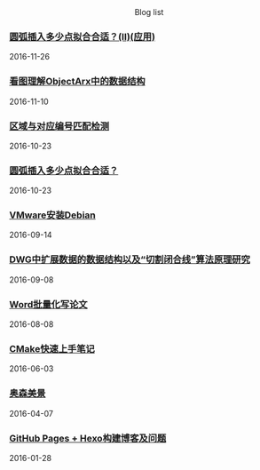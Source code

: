 <center>Blog list</center>


### [圆弧插入多少点拟合合适？(Ⅱ)(应用)](./db/10Fitting_arc-2.md)
2016-11-26

### [看图理解ObjectArx中的数据结构](./db/9Identify_the_data_structure_in_ObjectArx.md)
2016-11-10

### [区域与对应编号匹配检测](./db/8Detection_of_numbering_regions.md)
2016-10-23

### [圆弧插入多少点拟合合适？](./db/7Fitting_arc.md)
2016-10-23

### [VMware安装Debian](./db/6Install_Debian_in_VMware.md)
2016-09-14

### [DWG中扩展数据的数据结构以及“切割闭合线”算法原理研究](./db/5Data_structure_of_Xdata_in_dwg_and_algorithm_of_cutting_closed_line.md)
2016-09-08

### [Word批量化写论文](./db/4Batch_processing_by_word.md)
2016-08-08

### [CMake快速上手笔记](./db/3CMake_quick_start_note.md)
2016-06-03

### [奥森美景](./db/2Pictrue_show.md)
2016-04-07

### [GitHub Pages + Hexo构建博客及问题](./db/1Build_blog_by_GitHub_Pages_Hexo.md)
2016-01-28